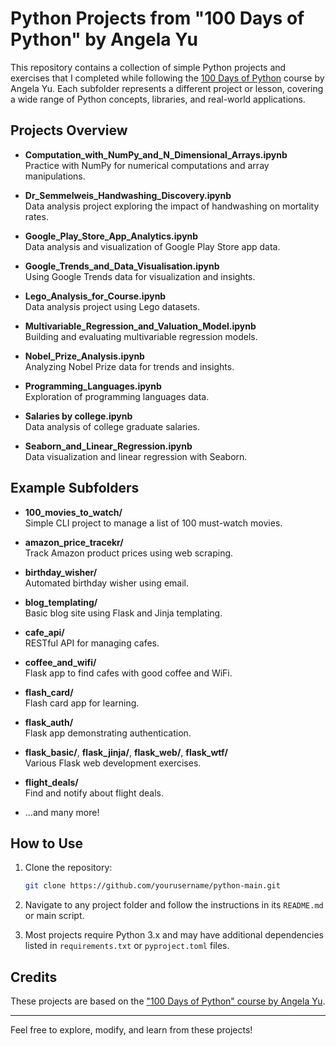 # Python Projects from "100 Days of Python" by Angela Yu

This repository contains a collection of simple Python projects and exercises that I completed while following the [100 Days of Python](https://100daysofpython.dev) course by Angela Yu. Each subfolder represents a different project or lesson, covering a wide range of Python concepts, libraries, and real-world applications.

## Projects Overview

- **Computation_with_NumPy_and_N_Dimensional_Arrays.ipynb**  
  Practice with NumPy for numerical computations and array manipulations.

- **Dr_Semmelweis_Handwashing_Discovery.ipynb**  
  Data analysis project exploring the impact of handwashing on mortality rates.

- **Google_Play_Store_App_Analytics.ipynb**  
  Data analysis and visualization of Google Play Store app data.

- **Google_Trends_and_Data_Visualisation.ipynb**  
  Using Google Trends data for visualization and insights.

- **Lego_Analysis_for_Course.ipynb**  
  Data analysis project using Lego datasets.

- **Multivariable_Regression_and_Valuation_Model.ipynb**  
  Building and evaluating multivariable regression models.

- **Nobel_Prize_Analysis.ipynb**  
  Analyzing Nobel Prize data for trends and insights.

- **Programming_Languages.ipynb**  
  Exploration of programming languages data.

- **Salaries by college.ipynb**  
  Data analysis of college graduate salaries.

- **Seaborn_and_Linear_Regression.ipynb**  
  Data visualization and linear regression with Seaborn.

## Example Subfolders

- **100_movies_to_watch/**  
  Simple CLI project to manage a list of 100 must-watch movies.

- **amazon_price_tracekr/**  
  Track Amazon product prices using web scraping.

- **birthday_wisher/**  
  Automated birthday wisher using email.

- **blog_templating/**  
  Basic blog site using Flask and Jinja templating.

- **cafe_api/**  
  RESTful API for managing cafes.

- **coffee_and_wifi/**  
  Flask app to find cafes with good coffee and WiFi.

- **flash_card/**  
  Flash card app for learning.

- **flask_auth/**  
  Flask app demonstrating authentication.

- **flask_basic/**, **flask_jinja/**, **flask_web/**, **flask_wtf/**  
  Various Flask web development exercises.

- **flight_deals/**  
  Find and notify about flight deals.

- ...and many more!

## How to Use

1. Clone the repository:
    ```sh
    git clone https://github.com/yourusername/python-main.git
    ```
2. Navigate to any project folder and follow the instructions in its `README.md` or main script.

3. Most projects require Python 3.x and may have additional dependencies listed in `requirements.txt` or `pyproject.toml` files.

## Credits

These projects are based on the ["100 Days of Python" course by Angela Yu](https://100daysofpython.dev).

---

Feel free to explore, modify, and learn from these projects!
